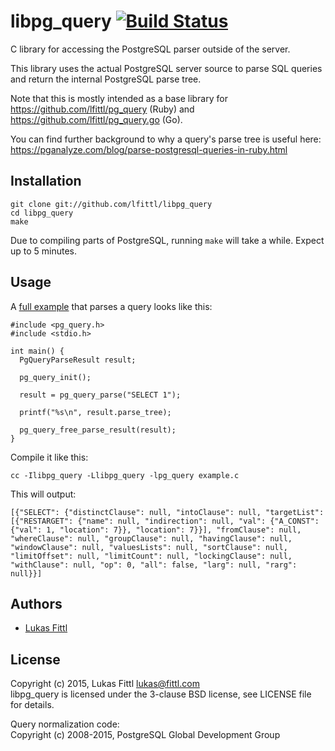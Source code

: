 # libpg_query [![Build Status](https://travis-ci.org/lfittl/libpg_query.svg?branch=master)](https://travis-ci.org/lfittl/libpg_query)

C library for accessing the PostgreSQL parser outside of the server.

This library uses the actual PostgreSQL server source to parse SQL queries and return the internal PostgreSQL parse tree.

Note that this is mostly intended as a base library for https://github.com/lfittl/pg_query (Ruby) and https://github.com/lfittl/pg_query.go (Go).

You can find further background to why a query's parse tree is useful here: https://pganalyze.com/blog/parse-postgresql-queries-in-ruby.html


## Installation

```
git clone git://github.com/lfittl/libpg_query
cd libpg_query
make
```

Due to compiling parts of PostgreSQL, running `make` will take a while. Expect up to 5 minutes.


## Usage

A [full example](https://github.com/lfittl/libpg_query/blob/master/examples/simple.c) that parses a query looks like this:

```
#include <pg_query.h>
#include <stdio.h>

int main() {
  PgQueryParseResult result;

  pg_query_init();

  result = pg_query_parse("SELECT 1");

  printf("%s\n", result.parse_tree);

  pg_query_free_parse_result(result);
}
```

Compile it like this:

```
cc -Ilibpg_query -Llibpg_query -lpg_query example.c
```

This will output:

```
[{"SELECT": {"distinctClause": null, "intoClause": null, "targetList": [{"RESTARGET": {"name": null, "indirection": null, "val": {"A_CONST": {"val": 1, "location": 7}}, "location": 7}}], "fromClause": null, "whereClause": null, "groupClause": null, "havingClause": null, "windowClause": null, "valuesLists": null, "sortClause": null, "limitOffset": null, "limitCount": null, "lockingClause": null, "withClause": null, "op": 0, "all": false, "larg": null, "rarg": null}}]
```


## Authors

- [Lukas Fittl](mailto:lukas@fittl.com)


## License

Copyright (c) 2015, Lukas Fittl <lukas@fittl.com><br>
libpg_query is licensed under the 3-clause BSD license, see LICENSE file for details.

Query normalization code:<br>
Copyright (c) 2008-2015, PostgreSQL Global Development Group
